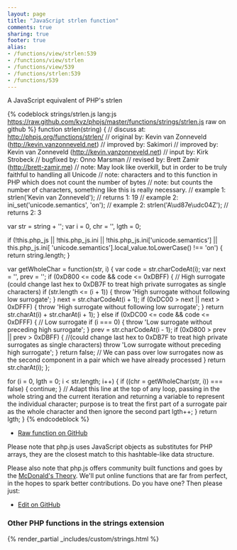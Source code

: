 ```yaml
---
layout: page
title: "JavaScript strlen function"
comments: true
sharing: true
footer: true
alias:
- /functions/view/strlen:539
- /functions/view/strlen
- /functions/view/539
- /functions/strlen:539
- /functions/539
---
```

<!-- Generated by Rakefile:build -->
A JavaScript equivalent of PHP's strlen

{% codeblock strings/strlen.js lang:js https://raw.github.com/kvz/phpjs/master/functions/strings/strlen.js raw on github %}
function strlen(string) {
  //  discuss at: http://phpjs.org/functions/strlen/
  // original by: Kevin van Zonneveld (http://kevin.vanzonneveld.net)
  // improved by: Sakimori
  // improved by: Kevin van Zonneveld (http://kevin.vanzonneveld.net)
  //    input by: Kirk Strobeck
  // bugfixed by: Onno Marsman
  //  revised by: Brett Zamir (http://brett-zamir.me)
  //        note: May look like overkill, but in order to be truly faithful to handling all Unicode
  //        note: characters and to this function in PHP which does not count the number of bytes
  //        note: but counts the number of characters, something like this is really necessary.
  //   example 1: strlen('Kevin van Zonneveld');
  //   returns 1: 19
  //   example 2: ini_set('unicode.semantics', 'on');
  //   example 2: strlen('A\ud87e\udc04Z');
  //   returns 2: 3

  var str = string + '';
  var i = 0,
    chr = '',
    lgth = 0;

  if (!this.php_js || !this.php_js.ini || !this.php_js.ini['unicode.semantics'] || this.php_js.ini[
    'unicode.semantics'].local_value.toLowerCase() !== 'on') {
    return string.length;
  }

  var getWholeChar = function(str, i) {
    var code = str.charCodeAt(i);
    var next = '',
      prev = '';
    if (0xD800 <= code && code <= 0xDBFF) { // High surrogate (could change last hex to 0xDB7F to treat high private surrogates as single characters)
      if (str.length <= (i + 1)) {
        throw 'High surrogate without following low surrogate';
      }
      next = str.charCodeAt(i + 1);
      if (0xDC00 > next || next > 0xDFFF) {
        throw 'High surrogate without following low surrogate';
      }
      return str.charAt(i) + str.charAt(i + 1);
    } else if (0xDC00 <= code && code <= 0xDFFF) { // Low surrogate
      if (i === 0) {
        throw 'Low surrogate without preceding high surrogate';
      }
      prev = str.charCodeAt(i - 1);
      if (0xD800 > prev || prev > 0xDBFF) { //(could change last hex to 0xDB7F to treat high private surrogates as single characters)
        throw 'Low surrogate without preceding high surrogate';
      }
      return false; // We can pass over low surrogates now as the second component in a pair which we have already processed
    }
    return str.charAt(i);
  };

  for (i = 0, lgth = 0; i < str.length; i++) {
    if ((chr = getWholeChar(str, i)) === false) {
      continue;
    } // Adapt this line at the top of any loop, passing in the whole string and the current iteration and returning a variable to represent the individual character; purpose is to treat the first part of a surrogate pair as the whole character and then ignore the second part
    lgth++;
  }
  return lgth;
}
{% endcodeblock %}

 - [Raw function on GitHub](https://github.com/kvz/phpjs/blob/master/functions/strings/strlen.js)

Please note that php.js uses JavaScript objects as substitutes for PHP arrays, they are 
the closest match to this hashtable-like data structure. 

Please also note that php.js offers community built functions and goes by the 
[McDonald's Theory](https://medium.com/what-i-learned-building/9216e1c9da7d). We'll put online 
functions that are far from perfect, in the hopes to spark better contributions. 
Do you have one? Then please just: 

 - [Edit on GitHub](https://github.com/kvz/phpjs/edit/master/functions/strings/strlen.js)


### Other PHP functions in the strings extension
{% render_partial _includes/custom/strings.html %}
